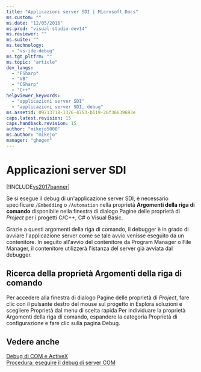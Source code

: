 ```yaml
---
title: "Applicazioni server SDI | Microsoft Docs"
ms.custom: ""
ms.date: "12/05/2016"
ms.prod: "visual-studio-dev14"
ms.reviewer: ""
ms.suite: ""
ms.technology: 
  - "vs-ide-debug"
ms.tgt_pltfrm: ""
ms.topic: "article"
dev_langs: 
  - "FSharp"
  - "VB"
  - "CSharp"
  - "C++"
helpviewer_keywords: 
  - "applicazioni server SDI"
  - "applicazioni server SDI, debug"
ms.assetid: 09713718-1376-4753-b119-26f36639693e
caps.latest.revision: 15
caps.handback.revision: 15
author: "mikejo5000"
ms.author: "mikejo"
manager: "ghogen"
---
```

# Applicazioni server SDI
[!INCLUDE[vs2017banner](../code-quality/includes/vs2017banner.md)]

Se si esegue il debug di un'applicazione server SDI, è necessario specificare `/Embedding` o `/Automation` nella proprietà **Argomenti della riga di comando** disponibile nella finestra di dialogo Pagine delle proprietà di *Project* per i progetti C\/C\+\+, C\# o Visual Basic.  
  
 Grazie a questi argomenti della riga di comando, il debugger è in grado di avviare l'applicazione server come se tale avvio venisse eseguito da un contenitore.  In seguito all'avvio del contenitore da Program Manager o File Manager, il contenitore utilizzerà l'istanza del server già avviata dal debugger.  
  
## Ricerca della proprietà Argomenti della riga di comando  
 Per accedere alla finestra di dialogo Pagine delle proprietà di *Project*, fare clic con il pulsante destro del mouse sul progetto in Esplora soluzioni e scegliere Proprietà dal menu di scelta rapida  Per individuare la proprietà Argomenti della riga di comando, espandere la categoria Proprietà di configurazione e fare clic sulla pagina Debug.  
  
## Vedere anche  
 [Debug di COM e ActiveX](../debugger/com-and-activex-debugging.md)   
 [Procedura: eseguire il debug di server COM](../debugger/how-to-debug-com-servers.md)